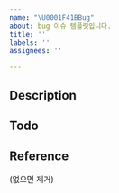 ```yaml
---
name: "\U0001F41BBug"
about: bug 이슈 템플릿입니다.
title: ''
labels: ''
assignees: ''

---
```


## Description

## Todo

## Reference
(없으면 제거)

